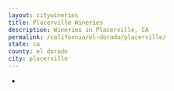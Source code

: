 ```yaml
---
layout: citywineries
title: Placerville Wineries
description: Wineries in Placerville, CA
permalink: /california/el-dorado/placerville/
state: ca
county: el dorado
city: placerville
---
```

-
